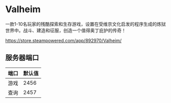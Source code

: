 # Valheim

一款1-10名玩家的残酷探索和生存游戏，设置在受维京文化启发的程序生成的炼狱世界中。战斗、建造和征服，创造一个值得奥丁庇护的传奇！

<https://store.steampowered.com/app/892970/Valheim/>

## 服务器端口

| 端口  | 默认值 |
|-------|---------|
| 游戏  | 2456    |
| 查询 | 2457    | 

